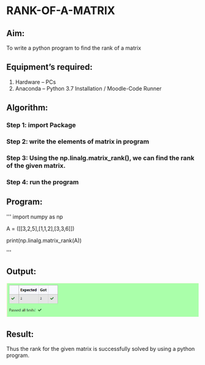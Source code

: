 # RANK-OF-A-MATRIX
## Aim:
To write a python program to find the rank of a matrix
## Equipment’s required:
1. 	Hardware – PCs
2. 	Anaconda – Python 3.7 Installation / Moodle-Code Runner
## Algorithm:
### Step 1: import Package
### Step 2: write the elements of matrix in program
### Step 3: Using the np.linalg.matrix_rank(), we can find the rank of the given matrix.
### Step 4: run the program
## Program:
'''
import numpy as np 

A = ([[3,2,5],[1,1,2],[3,3,6]])

print(np.linalg.matrix_rank(A))

'''
## Output:
![image](./img.png)
## Result:
Thus the rank for the given matrix is successfully solved by  using a python program.

